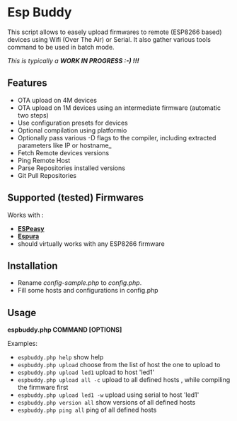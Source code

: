 # Esp Buddy 

This script allows to easely upload firmwares to remote (ESP8266 based) devices using Wifi (Over The Air) or Serial. 
It also gather various tools command to be used in batch mode.

_This is typically a **WORK IN PROGRESS :-) !!!**_


## Features
 - OTA upload on 4M devices
 - OTA upload on 1M devices using an intermediate firmware (automatic two steps)
 - Use configuration presets for devices
 - Optional compilation using platformio
 - Optionally pass various -D flags to the compiler, including extracted parameters like IP or hostname_
 - Fetch Remote devices versions
 - Ping Remote Host
 - Parse Repositories installed versions
 - Git Pull Repositories
 
## Supported (tested) Firmwares
Works with :
- [**ESPeasy**](https://github.com/letscontrolit/ESPEasy/)
- [**Espura**](https://github.com/xoseperez/espurna)
- should virtually works with any ESP8266 firmware

## Installation
- Rename _config-sample.php_ to _config.php_.
- Fill some hosts and configurations in config.php

## Usage

**espbuddy.php COMMAND [OPTIONS]**

Examples:
- `espbuddy.php help` show help
- `espbuddy.php upload` choose from the list of host the one to upload to
- `espbuddy.php upload led1` upload to host 'led1'
- `espbuddy.php upload all -c` upload to all defined hosts , while compiling the firmware first 
- `espbuddy.php upload led1 -w` upload using serial to host 'led1'
- `espbuddy.php version all` show versions of all defined hosts
- `espbuddy.php ping all` ping of all defined hosts

